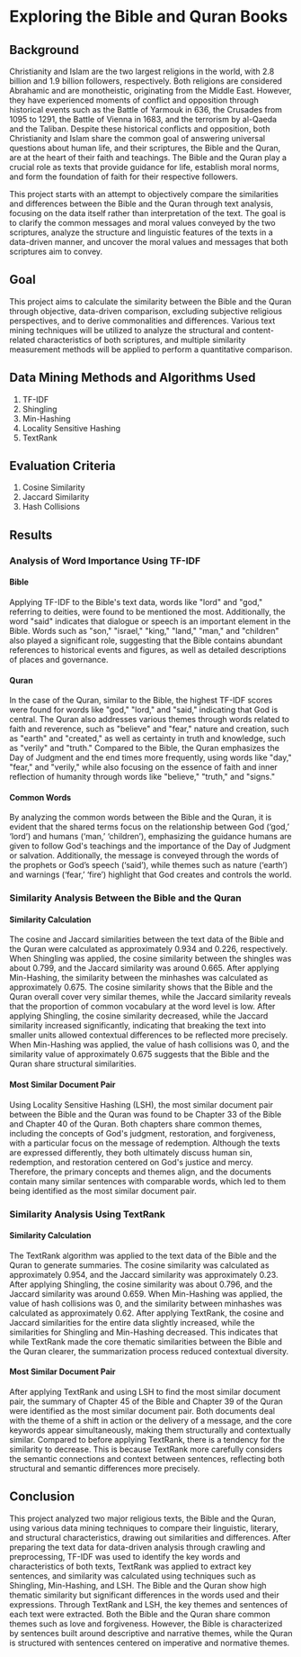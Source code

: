 # Exploring the Bible and Quran Books

## Background

Christianity and Islam are the two largest religions in the world, with 2.8 billion and 1.9 billion followers, respectively. Both religions are considered Abrahamic and are monotheistic, originating from the Middle East. However, they have experienced moments of conflict and opposition through historical events such as the Battle of Yarmouk in 636, the Crusades from 1095 to 1291, the Battle of Vienna in 1683, and the terrorism by al-Qaeda and the Taliban. Despite these historical conflicts and opposition, both Christianity and Islam share the common goal of answering universal questions about human life, and their scriptures, the Bible and the Quran, are at the heart of their faith and teachings. The Bible and the Quran play a crucial role as texts that provide guidance for life, establish moral norms, and form the foundation of faith for their respective followers.

This project starts with an attempt to objectively compare the similarities and differences between the Bible and the Quran through text analysis, focusing on the data itself rather than interpretation of the text. The goal is to clarify the common messages and moral values conveyed by the two scriptures, analyze the structure and linguistic features of the texts in a data-driven manner, and uncover the moral values and messages that both scriptures aim to convey.

## Goal

This project aims to calculate the similarity between the Bible and the Quran through objective, data-driven comparison, excluding subjective religious perspectives, and to derive commonalities and differences. Various text mining techniques will be utilized to analyze the structural and content-related characteristics of both scriptures, and multiple similarity measurement methods will be applied to perform a quantitative comparison.

## Data Mining Methods and Algorithms Used

1. TF-IDF
2. Shingling
3. Min-Hashing
4. Locality Sensitive Hashing
5. TextRank

## Evaluation Criteria

1. Cosine Similarity
2. Jaccard Similarity
3. Hash Collisions

## Results

### Analysis of Word Importance Using TF-IDF

#### Bible

Applying TF-IDF to the Bible's text data, words like "lord" and "god," referring to deities, were found to be mentioned the most. Additionally, the word "said" indicates that dialogue or speech is an important element in the Bible. Words such as "son," "israel," "king," "land," "man," and "children" also played a significant role, suggesting that the Bible contains abundant references to historical events and figures, as well as detailed descriptions of places and governance.

#### Quran

In the case of the Quran, similar to the Bible, the highest TF-IDF scores were found for words like "god," "lord," and "said," indicating that God is central. The Quran also addresses various themes through words related to faith and reverence, such as "believe" and "fear," nature and creation, such as "earth" and "created," as well as certainty in truth and knowledge, such as "verily" and "truth." Compared to the Bible, the Quran emphasizes the Day of Judgment and the end times more frequently, using words like "day," "fear," and "verily," while also focusing on the essence of faith and inner reflection of humanity through words like "believe," "truth," and "signs."

#### Common Words

By analyzing the common words between the Bible and the Quran, it is evident that the shared terms focus on the relationship between God (‘god,’ ‘lord’) and humans (‘man,’ ‘children’), emphasizing the guidance humans are given to follow God's teachings and the importance of the Day of Judgment or salvation. Additionally, the message is conveyed through the words of the prophets or God’s speech (‘said’), while themes such as nature (‘earth’) and warnings (‘fear,’ ‘fire’) highlight that God creates and controls the world.

### Similarity Analysis Between the Bible and the Quran

#### Similarity Calculation

The cosine and Jaccard similarities between the text data of the Bible and the Quran were calculated as approximately 0.934 and 0.226, respectively. When Shingling was applied, the cosine similarity between the shingles was about 0.799, and the Jaccard similarity was around 0.665. After applying Min-Hashing, the similarity between the minhashes was calculated as approximately 0.675. The cosine similarity shows that the Bible and the Quran overall cover very similar themes, while the Jaccard similarity reveals that the proportion of common vocabulary at the word level is low. After applying Shingling, the cosine similarity decreased, while the Jaccard similarity increased significantly, indicating that breaking the text into smaller units allowed contextual differences to be reflected more precisely. When Min-Hashing was applied, the value of hash collisions was 0, and the similarity value of approximately 0.675 suggests that the Bible and the Quran share structural similarities.

#### Most Similar Document Pair

Using Locality Sensitive Hashing (LSH), the most similar document pair between the Bible and the Quran was found to be Chapter 33 of the Bible and Chapter 40 of the Quran. Both chapters share common themes, including the concepts of God's judgment, restoration, and forgiveness, with a particular focus on the message of redemption. Although the texts are expressed differently, they both ultimately discuss human sin, redemption, and restoration centered on God's justice and mercy. Therefore, the primary concepts and themes align, and the documents contain many similar sentences with comparable words, which led to them being identified as the most similar document pair.

### Similarity Analysis Using TextRank

#### Similarity Calculation

The TextRank algorithm was applied to the text data of the Bible and the Quran to generate summaries. The cosine similarity was calculated as approximately 0.954, and the Jaccard similarity was approximately 0.23. After applying Shingling, the cosine similarity was about 0.796, and the Jaccard similarity was around 0.659. When Min-Hashing was applied, the value of hash collisions was 0, and the similarity between minhashes was calculated as approximately 0.62. After applying TextRank, the cosine and Jaccard similarities for the entire data slightly increased, while the similarities for Shingling and Min-Hashing decreased. This indicates that while TextRank made the core thematic similarities between the Bible and the Quran clearer, the summarization process reduced contextual diversity.

#### Most Similar Document Pair

After applying TextRank and using LSH to find the most similar document pair, the summary of Chapter 45 of the Bible and Chapter 39 of the Quran were identified as the most similar document pair. Both documents deal with the theme of a shift in action or the delivery of a message, and the core keywords appear simultaneously, making them structurally and contextually similar. Compared to before applying TextRank, there is a tendency for the similarity to decrease. This is because TextRank more carefully considers the semantic connections and context between sentences, reflecting both structural and semantic differences more precisely.

## Conclusion

This project analyzed two major religious texts, the Bible and the Quran, using various data mining techniques to compare their linguistic, literary, and structural characteristics, drawing out similarities and differences. After preparing the text data for data-driven analysis through crawling and preprocessing, TF-IDF was used to identify the key words and characteristics of both texts, TextRank was applied to extract key sentences, and similarity was calculated using techniques such as Shingling, Min-Hashing, and LSH.
The Bible and the Quran show high thematic similarity but significant differences in the words used and their expressions. Through TextRank and LSH, the key themes and sentences of each text were extracted. Both the Bible and the Quran share common themes such as love and forgiveness. However, the Bible is characterized by sentences built around descriptive and narrative themes, while the Quran is structured with sentences centered on imperative and normative themes.
